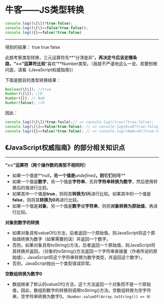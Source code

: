 # 牛客——JS类型转换

```javascript
console.log((\[\])?true:false); 
console.log((\[\]==false?true:false)); 
console.log(({}==false)?true:false) 
```



* * *

得到的结果： 
true true false

此题考察类型转换，三元运算符先**“分清是非”**，再决定今后该走哪条路，“==”运算符比较**“喜欢”**Number类型。（我就不严谨地这么一说，若要刨根问底，请看《JavaScript权威指南》）

下面是题目的类型转换结果：

```js
Boolean(\[\]); //true
Number(\[\]); //0
Number({}); // NaN
Number(false); //0
```

因此：

```js
console.log((\[\])?true:fasle);// => console.log((true)?true:false);
console.log(\[\]==false?true:false); // => console.log(0==0?true:false);
console.log(({}==false)?true:false); // => console.log((NaN==0)?true:false);
```



## 《JavaScript权威指南》的部分相关知识点

* * *

**“==”运算符（两个操作数的类型不相同时）**

*   如果一个值是**_null_**，另一个值是**_undefined_**，则它们**相等**
*   如果一个值是**数字**，另一个值是**字符串**，先将**字符串转换为数字**，然后使用转换后的值进行比较。
*   如果其中一个值是**true**，则将其**转换为1**再进行比较。如果其中的一个值是**false**，则将其**转换为0**再进行比较。
*   如果一个值是**对象**，另一个值是**数字**或**字符串**，则将**对象转换为原始值**，再进行比较。


**对象到数字的转换**

*   如果对象具有valueOf()方法，后者返回一个原始值，则JavaScript将这个原始值转换为数字（如果需要的话）并返回一个数字。
*   否则，如果对象具有toString()方法，后者返回一个原始值，则JavaScript将其转换并返回。（对象的toString()方法返回一个字符串直接量（作者所说的原始值），JavaScript将这个字符串转换为数字类型，并返回这个数字）。
*   否则，JavaScript抛出一个类型错误异常。


**空数组转换为数字0**

*   数组继承了默认的valueOf()方法，这个方法返回一个对象而不是一个原始值，因此，数组到数字的转换则调用toString()方法。空数组转换为空字符串，空字符串转换为数字0。`（Number.valueOf(Array.toString()) => 0）`